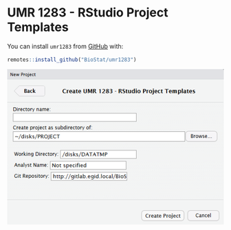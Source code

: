 # UMR 1283 - RStudio Project Templates

You can install `umr1283` from [GitHub](https://github.com/mcanouil/umr1283) with:

``` r
remotes::install_github("BioStat/umr1283")
```

![](man/figures/readme-project.png)
